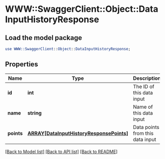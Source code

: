 # WWW::SwaggerClient::Object::DataInputHistoryResponse

## Load the model package
```perl
use WWW::SwaggerClient::Object::DataInputHistoryResponse;
```

## Properties
Name | Type | Description | Notes
------------ | ------------- | ------------- | -------------
**id** | **int** | The ID of this data input | [optional] 
**name** | **string** | Name of this data input | 
**points** | [**ARRAY[DataInputHistoryResponsePoints]**](DataInputHistoryResponsePoints.md) | Data points from this data input | [optional] 

[[Back to Model list]](../README.md#documentation-for-models) [[Back to API list]](../README.md#documentation-for-api-endpoints) [[Back to README]](../README.md)


